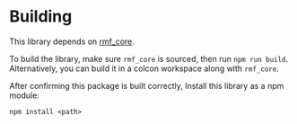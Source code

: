 # Building

This library depends on [rmf_core](https://github.com/osrf/rmf_core).

To build the library, make sure `rmf_core` is sourced, then run `npm run build`. Alternatively, you
can build it in a colcon workspace along with `rmf_core`.

After confirming this package is built correctly, Install this library as a npm module:

```
npm install <path>
```
